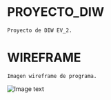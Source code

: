 # PROYECTO_DIW
    Proyecto de DIW EV_2.
# WIREFRAME
    Imagen wireframe de programa.
![Image text](https://github.com/Xing2707/PROYECTO_DIW/blob/main/IMG/wireframe.png)

